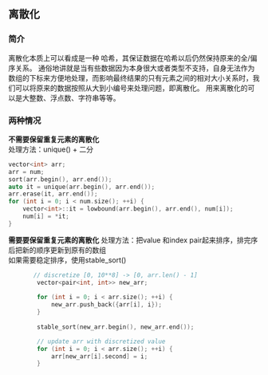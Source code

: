 ## 离散化
### 简介
离散化本质上可以看成是一种 哈希，其保证数据在哈希以后仍然保持原来的全/偏序关系。
通俗地讲就是当有些数据因为本身很大或者类型不支持，自身无法作为数组的下标来方便地处理，而影响最终结果的只有元素之间的相对大小关系时，我们可以将原来的数据按照从大到小编号来处理问题，即离散化。
用来离散化的可以是大整数、浮点数、字符串等等。

### 两种情况  
__不需要保留重复元素的离散化__    
处理方法：unique() + 二分      
```cpp
vector<int> arr;
arr = num;
sort(arr.begin(), arr.end());
auto it = unique(arr.begin(), arr.end());
arr.erase(it, arr.end());
for (int i = 0; i < num.size(); ++i) {
    vector<int>::it = lowbound(arr.begin(), arr.end(), num[i]);
    num[i] = *it;
}
```

__需要要保留重复元素的离散化__
处理方法：把value 和index pair起来排序，排完序后把新的顺序更新到原有的数组   
如果需要稳定排序，使用stable_sort()   
```cpp
       // discretize [0, 10**8] -> [0, arr.len() - 1]
        vector<pair<int, int>> new_arr;
        
        for (int i = 0; i < arr.size(); ++i) {
            new_arr.push_back({arr[i], i});
        }
        
        stable_sort(new_arr.begin(), new_arr.end()); 

        // update arr with discretized value
        for (int i = 0; i < arr.size(); ++i) {
            arr[new_arr[i].second] = i;
        }
```
